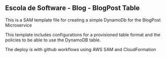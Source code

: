 ## Escola de Software - Blog - BlogPost Table

This is a SAM template file for creating a simple DynamoDb for the BlogPost Microservice

This template includes configurations for a provisioned table format and the policies to be able to use the DynamoDB table.

The deploy is with github workflows using AWS SAM and CloudFormation
